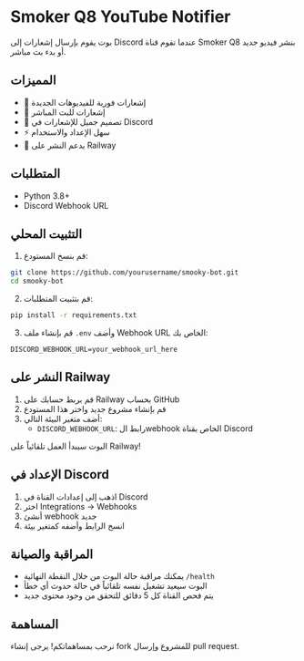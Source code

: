 # Smoker Q8 YouTube Notifier

بوت يقوم بإرسال إشعارات إلى Discord عندما تقوم قناة Smoker Q8 بنشر فيديو جديد أو بدء بث مباشر.

## المميزات
- 🔔 إشعارات فورية للفيديوهات الجديدة
- 🔴 إشعارات للبث المباشر
- 💎 تصميم جميل للإشعارات في Discord
- ⚡ سهل الإعداد والاستخدام
- 🚂 يدعم النشر على Railway

## المتطلبات
- Python 3.8+
- Discord Webhook URL

## التثبيت المحلي

1. قم بنسخ المستودع:
```bash
git clone https://github.com/yourusername/smooky-bot.git
cd smooky-bot
```

2. قم بتثبيت المتطلبات:
```bash
pip install -r requirements.txt
```

3. قم بإنشاء ملف `.env` وأضف Webhook URL الخاص بك:
```
DISCORD_WEBHOOK_URL=your_webhook_url_here
```

## النشر على Railway

1. قم بربط حسابك على Railway بحساب GitHub
2. قم بإنشاء مشروع جديد واختر هذا المستودع
3. أضف متغير البيئة التالي:
   - `DISCORD_WEBHOOK_URL`: رابط الwebhook الخاص بقناة Discord

البوت سيبدأ العمل تلقائياً على Railway!

## الإعداد في Discord

1. اذهب إلى إعدادات القناة في Discord
2. اختر Integrations -> Webhooks
3. أنشئ webhook جديد
4. انسخ الرابط وأضفه كمتغير بيئة

## المراقبة والصيانة

- يمكنك مراقبة حالة البوت من خلال النقطة النهائية `/health`
- البوت سيعيد تشغيل نفسه تلقائياً في حالة حدوث أي خطأ
- يتم فحص القناة كل 5 دقائق للتحقق من وجود محتوى جديد

## المساهمة
نرحب بمساهماتكم! يرجى إنشاء fork للمشروع وإرسال pull request.
